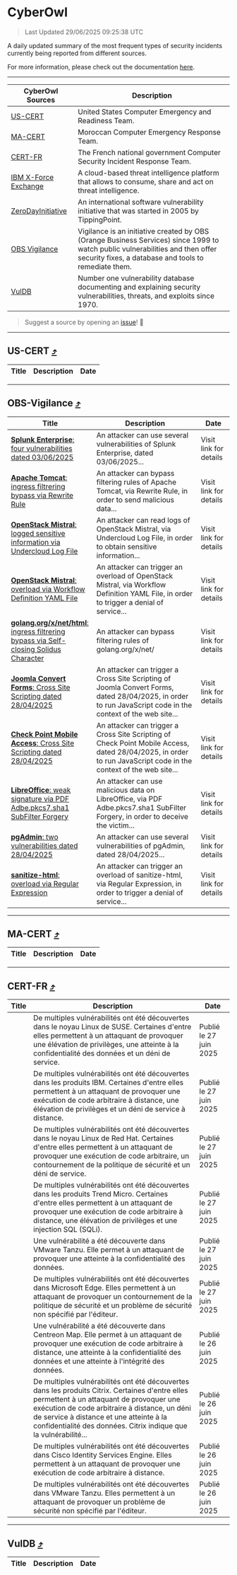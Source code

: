 
 <div id='top'></div>

# CyberOwl

 > Last Updated 29/06/2025 09:25:38 UTC
 
 A daily updated summary of the most frequent types of security incidents currently being reported from different sources.
 
 For more information, please check out the documentation [here](./docs/README.md).
 
 ---
 |CyberOwl Sources|Description|
 |---|---|
 |[US-CERT](#us-cert-arrow_heading_up)|United States Computer Emergency and Readiness Team.|
 |[MA-CERT](#ma-cert-arrow_heading_up)|Moroccan Computer Emergency Response Team.|
 |[CERT-FR](#cert-fr-arrow_heading_up)|The French national government Computer Security Incident Response Team.|
 |[IBM X-Force Exchange](#ibmcloud-arrow_heading_up)|A cloud-based threat intelligence platform that allows to consume, share and act on threat intelligence.|
 |[ZeroDayInitiative](#zerodayinitiative-arrow_heading_up)|An international software vulnerability initiative that was started in 2005 by TippingPoint.|
 |[OBS Vigilance](#obs-vigilance-arrow_heading_up)|Vigilance is an initiative created by OBS (Orange Business Services) since 1999 to watch public vulnerabilities and then offer security fixes, a database and tools to remediate them.|
 |[VulDB](#vuldb-arrow_heading_up)|Number one vulnerability database documenting and explaining security vulnerabilities, threats, and exploits since 1970.|
 
 > Suggest a source by opening an [issue](https://github.com/karimhabush/cyberowl/issues)! :raised_hands:
 ---

## US-CERT [:arrow_heading_up:](#cyberowl)

 |Title|Description|Date|
 |---|---|---|
 
 ---

## OBS-Vigilance [:arrow_heading_up:](#cyberowl)

 |Title|Description|Date|
 |---|---|---|
 |[<a href="https://vigilance.fr/vulnerability/Splunk-Enterprise-four-vulnerabilities-dated-03-06-2025-46983" class="noirorange"><b>Splunk Enterprise</b>: four vulnerabilities dated 03/06/2025</a>](https://vigilance.fr/vulnerability/Splunk-Enterprise-four-vulnerabilities-dated-03-06-2025-46983)|An attacker can use several vulnerabilities of Splunk Enterprise, dated 03/06/2025...|Visit link for details|
 |[<a href="https://vigilance.fr/vulnerability/Apache-Tomcat-ingress-filtrering-bypass-via-Rewrite-Rule-46982" class="noirorange"><b>Apache Tomcat</b>: ingress filtrering bypass via Rewrite Rule</a>](https://vigilance.fr/vulnerability/Apache-Tomcat-ingress-filtrering-bypass-via-Rewrite-Rule-46982)|An attacker can bypass filtering rules of Apache Tomcat, via Rewrite Rule, in order to send malicious data...|Visit link for details|
 |[<a href="https://vigilance.fr/vulnerability/OpenStack-Mistral-logged-sensitive-information-via-Undercloud-Log-File-46980" class="noirorange"><b>OpenStack Mistral</b>: logged sensitive information via Undercloud Log File</a>](https://vigilance.fr/vulnerability/OpenStack-Mistral-logged-sensitive-information-via-Undercloud-Log-File-46980)|An attacker can read logs of OpenStack Mistral, via Undercloud Log File, in order to obtain sensitive information...|Visit link for details|
 |[<a href="https://vigilance.fr/vulnerability/OpenStack-Mistral-overload-via-Workflow-Definition-YAML-File-46978" class="noirorange"><b>OpenStack Mistral</b>: overload via Workflow Definition YAML File</a>](https://vigilance.fr/vulnerability/OpenStack-Mistral-overload-via-Workflow-Definition-YAML-File-46978)|An attacker can trigger an overload of OpenStack Mistral, via Workflow Definition YAML File, in order to trigger a denial of service...|Visit link for details|
 |[<a href="https://vigilance.fr/vulnerability/golang-org-x-net-html-ingress-filtrering-bypass-via-Self-closing-Solidus-Character-46974" class="noirorange"><b>golang.org/x/net/<wbr>html</wbr></b>: ingress filtrering bypass via Self-closing Solidus Character</a>](https://vigilance.fr/vulnerability/golang-org-x-net-html-ingress-filtrering-bypass-via-Self-closing-Solidus-Character-46974)|An attacker can bypass filtering rules of golang.org/x/net/|Visit link for details|
 |[<a href="https://vigilance.fr/vulnerability/Joomla-Convert-Forms-Cross-Site-Scripting-dated-28-04-2025-46973" class="noirorange"><b>Joomla Convert Forms</b>: Cross Site Scripting dated 28/04/2025</a>](https://vigilance.fr/vulnerability/Joomla-Convert-Forms-Cross-Site-Scripting-dated-28-04-2025-46973)|An attacker can trigger a Cross Site Scripting of Joomla Convert Forms, dated 28/04/2025, in order to run JavaScript code in the context of the web site...|Visit link for details|
 |[<a href="https://vigilance.fr/vulnerability/Check-Point-Mobile-Access-Cross-Site-Scripting-dated-28-04-2025-46972" class="noirorange"><b>Check Point Mobile Access</b>: Cross Site Scripting dated 28/04/2025</a>](https://vigilance.fr/vulnerability/Check-Point-Mobile-Access-Cross-Site-Scripting-dated-28-04-2025-46972)|An attacker can trigger a Cross Site Scripting of Check Point Mobile Access, dated 28/04/2025, in order to run JavaScript code in the context of the web site...|Visit link for details|
 |[<a href="https://vigilance.fr/vulnerability/LibreOffice-weak-signature-via-PDF-Adbe-pkcs7-sha1-SubFilter-Forgery-46971" class="noirorange"><b>LibreOffice</b>: weak signature via PDF Adbe.pkcs7.sha1 SubFilter Forgery</a>](https://vigilance.fr/vulnerability/LibreOffice-weak-signature-via-PDF-Adbe-pkcs7-sha1-SubFilter-Forgery-46971)|An attacker can use malicious data on LibreOffice, via PDF Adbe.pkcs7.sha1 SubFilter Forgery, in order to deceive the victim...|Visit link for details|
 |[<a href="https://vigilance.fr/vulnerability/pgAdmin-two-vulnerabilities-dated-28-04-2025-46970" class="noirorange"><b>pgAdmin</b>: two vulnerabilities dated 28/04/2025</a>](https://vigilance.fr/vulnerability/pgAdmin-two-vulnerabilities-dated-28-04-2025-46970)|An attacker can use several vulnerabilities of pgAdmin, dated 28/04/2025...|Visit link for details|
 |[<a href="https://vigilance.fr/vulnerability/sanitize-html-overload-via-Regular-Expression-46969" class="noirorange"><b>sanitize-html</b>: overload via Regular Expression</a>](https://vigilance.fr/vulnerability/sanitize-html-overload-via-Regular-Expression-46969)|An attacker can trigger an overload of sanitize-html, via Regular Expression, in order to trigger a denial of service...|Visit link for details|
 
 ---

## MA-CERT [:arrow_heading_up:](#cyberowl)

 |Title|Description|Date|
 |---|---|---|
 
 ---

## CERT-FR [:arrow_heading_up:](#cyberowl)

 |Title|Description|Date|
 |---|---|---|
 |[](https://www.cert.ssi.gouv.fr/avis/CERTFR-2025-AVI-0547/)|De multiples vulnérabilités ont été découvertes dans le noyau Linux de SUSE. Certaines d'entre elles permettent à un attaquant de provoquer une élévation de privilèges, une atteinte à la confidentialité des données et un déni de service.|Publié le 27 juin 2025|
 |[](https://www.cert.ssi.gouv.fr/avis/CERTFR-2025-AVI-0546/)|De multiples vulnérabilités ont été découvertes dans les produits IBM. Certaines d'entre elles permettent à un attaquant de provoquer une exécution de code arbitraire à distance, une élévation de privilèges et un déni de service à distance.|Publié le 27 juin 2025|
 |[](https://www.cert.ssi.gouv.fr/avis/CERTFR-2025-AVI-0545/)|De multiples vulnérabilités ont été découvertes dans le noyau Linux de Red Hat. Certaines d'entre elles permettent à un attaquant de provoquer une exécution de code arbitraire, un contournement de la politique de sécurité et un déni de service.|Publié le 27 juin 2025|
 |[](https://www.cert.ssi.gouv.fr/avis/CERTFR-2025-AVI-0544/)|De multiples vulnérabilités ont été découvertes dans les produits Trend Micro. Certaines d'entre elles permettent à un attaquant de provoquer une exécution de code arbitraire à distance, une élévation de privilèges et une injection SQL (SQLi).|Publié le 27 juin 2025|
 |[](https://www.cert.ssi.gouv.fr/avis/CERTFR-2025-AVI-0543/)|Une vulnérabilité a été découverte dans VMware Tanzu. Elle permet à un attaquant de provoquer une atteinte à la confidentialité des données.|Publié le 27 juin 2025|
 |[](https://www.cert.ssi.gouv.fr/avis/CERTFR-2025-AVI-0542/)|De multiples vulnérabilités ont été découvertes dans Microsoft Edge. Elles permettent à un attaquant de provoquer un contournement de la politique de sécurité et un problème de sécurité non spécifié par l'éditeur.|Publié le 27 juin 2025|
 |[](https://www.cert.ssi.gouv.fr/avis/CERTFR-2025-AVI-0541/)|Une vulnérabilité a été découverte dans Centreon Map. Elle permet à un attaquant de provoquer une exécution de code arbitraire à distance, une atteinte à la confidentialité des données et une atteinte à l'intégrité des données.|Publié le 26 juin 2025|
 |[](https://www.cert.ssi.gouv.fr/avis/CERTFR-2025-AVI-0540/)|De multiples vulnérabilités ont été découvertes dans les produits Citrix. Certaines d'entre elles permettent à un attaquant de provoquer une exécution de code arbitraire à distance, un déni de service à distance et une atteinte à la confidentialité des données. Citrix indique que la vulnérabilité...|Publié le 26 juin 2025|
 |[](https://www.cert.ssi.gouv.fr/avis/CERTFR-2025-AVI-0539/)|De multiples vulnérabilités ont été découvertes dans Cisco Identity Services Engine. Elles permettent à un attaquant de provoquer une exécution de code arbitraire à distance.|Publié le 26 juin 2025|
 |[](https://www.cert.ssi.gouv.fr/avis/CERTFR-2025-AVI-0538/)|De multiples vulnérabilités ont été découvertes dans VMware Tanzu. Elles permettent à un attaquant de provoquer un problème de sécurité non spécifié par l'éditeur.|Publié le 26 juin 2025|
 
 ---

## VulDB [:arrow_heading_up:](#cyberowl)

 |Title|Description|Date|
 |---|---|---|
 